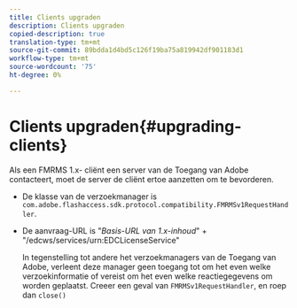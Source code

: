 ```yaml
---
title: Clients upgraden
description: Clients upgraden
copied-description: true
translation-type: tm+mt
source-git-commit: 89bdda1d4bd5c126f19ba75a819942df901183d1
workflow-type: tm+mt
source-wordcount: '75'
ht-degree: 0%

---
```



# Clients upgraden{#upgrading-clients}

Als een FMRMS 1.x- cliënt een server van de Toegang van Adobe contacteert, moet de server de cliënt ertoe aanzetten om te bevorderen.

* De klasse van de verzoekmanager is `com.adobe.flashaccess.sdk.protocol.compatibility.FMRMSv1RequestHandler`.
* De aanvraag-URL is &quot;*Basis-URL van 1.x-inhoud*&quot; + &quot;/edcws/services/urn:EDCLicenseService&quot;

   In tegenstelling tot andere het verzoekmanagers van de Toegang van Adobe, verleent deze manager geen toegang tot om het even welke verzoekinformatie of vereist om het even welke reactiegegevens om worden geplaatst. Creeer een geval van `FMRMSv1RequestHandler`, en roep dan `close()`